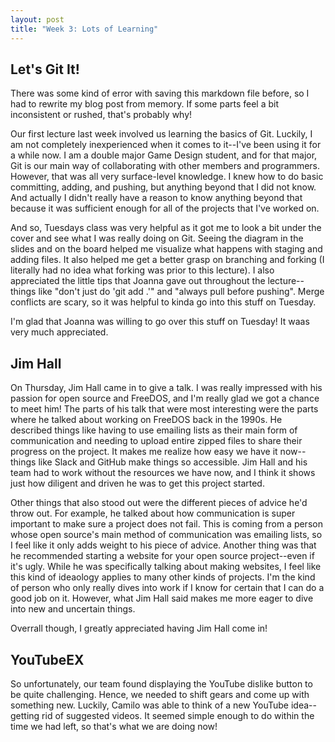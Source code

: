 ```yaml
---
layout: post
title: "Week 3: Lots of Learning"
---
```


## Let's Git It!

There was some kind of error with saving this markdown file before, so I had to rewrite my blog post from memory. If some parts feel a bit inconsistent or rushed, that's probably why!

Our first lecture last week involved us learning the basics of Git. Luckily, I am not completely inexperienced when it comes to it--I've been using it for a while now. I am a double major Game Design student, and for that major, Git is our main way of collaborating with other members and programmers. However, that was all very surface-level knowledge. I  knew how to do basic committing, adding, and pushing, but anything beyond that I did not know. And actually I didn't really have a reason to know anything beyond that because it was sufficient enough for all of the projects that I've worked on. 

<!--more-->

And so, Tuesdays class was very helpful as it got me to look a bit under the cover and see what I was really doing on Git. Seeing the diagram in the slides and on the board helped me visualize what happens with staging and adding files. It also helped me get a better grasp on branching and forking (I literally had no idea what forking was prior to this lecture). I also appreciated the little tips that Joanna gave out throughout the lecture--things like "don't just do 'git add .'" and "always pull before pushing". Merge conflicts are scary, so it was helpful to kinda go into this stuff on Tuesday. 

I'm glad that Joanna was willing to go over this stuff on Tuesday! It waas very much appreciated. 

## Jim Hall

On Thursday, Jim Hall came in to give a talk. I was really impressed with his passion for open source and FreeDOS, and I'm really glad we got a chance to meet him! The parts of his talk that were most interesting were the parts where he talked about working on FreeDOS back in the 1990s. He described things like having to use emailing lists as their main form of communication and needing to upload entire zipped files to share their progress on the project. It makes me realize how easy we have it now--things like Slack and GitHub make things so accessible. Jim Hall and his team had to work without the resources we have now, and I think it shows just how diligent and driven he was to get this project started. 

Other things that also stood out were the different pieces of advice he'd throw out. For example, he talked about how communication is super important to make sure a project does not fail. This is coming from a person whose open source's main method of communication was emailing lists, so I feel like it only adds weight to his piece of advice. Another thing was that he recommended starting a website for your open source project--even if it's ugly. While he was specifically talking about making websites, I feel like this kind of ideaology applies to many other kinds of projects. I'm the kind of person who only really dives into work if I know for certain that I can do a good job on it. However, what Jim Hall said makes me more eager to dive into new and uncertain things. 

Overrall though, I greatly appreciated having Jim Hall come in!

## YouTubeEX

So unfortunately, our team found displaying the YouTube dislike button to be quite challenging. Hence, we needed to shift gears and come up with something new. Luckily, Camilo was able to think of a new YouTube idea--getting rid of suggested videos. It seemed simple enough to do within the time we had left, so that's what we are doing now! 